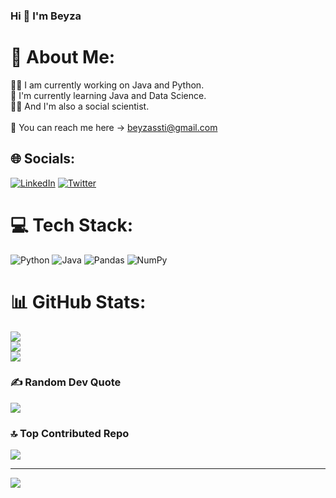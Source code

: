 ### Hi 👋 I'm Beyza

# 💫 About Me:
👩‍💻 I am currently working on Java and Python.<br>🧐 I'm currently learning Java and Data Science.<br>💪🏻 And I'm also a social scientist.<br><br>📮 You can reach me here → beyzassti@gmail.com


## 🌐 Socials:
[![LinkedIn](https://img.shields.io/badge/LinkedIn-%230077B5.svg?logo=linkedin&logoColor=white)](https://linkedin.com/in/beyzasasti) [![Twitter](https://img.shields.io/badge/Twitter-%231DA1F2.svg?logo=Twitter&logoColor=white)](https://twitter.com/beyzasasti) 

# 💻 Tech Stack:
![Python](https://img.shields.io/badge/python-3670A0?style=for-the-badge&logo=python&logoColor=ffdd54) ![Java](https://img.shields.io/badge/java-%23ED8B00.svg?style=for-the-badge&logo=java&logoColor=white) ![Pandas](https://img.shields.io/badge/pandas-%23150458.svg?style=for-the-badge&logo=pandas&logoColor=white) ![NumPy](https://img.shields.io/badge/numpy-%23013243.svg?style=for-the-badge&logo=numpy&logoColor=white)
# 📊 GitHub Stats:
![](https://github-readme-stats.vercel.app/api?username=beyzasasti&theme=radical&hide_border=false&include_all_commits=true&count_private=true)<br/>
![](https://github-readme-streak-stats.herokuapp.com/?user=beyzasasti&theme=radical&hide_border=false)<br/>
![](https://github-readme-stats.vercel.app/api/top-langs/?username=beyzasasti&theme=radical&hide_border=false&include_all_commits=true&count_private=true&layout=compact)

### ✍️ Random Dev Quote
![](https://quotes-github-readme.vercel.app/api?type=horizontal&theme=radical)

### 🔝 Top Contributed Repo
![](https://github-contributor-stats.vercel.app/api?username=beyzasasti&limit=5&theme=radical&combine_all_yearly_contributions=true)

---
[![](https://visitcount.itsvg.in/api?id=beyzasasti&icon=0&color=0)](https://visitcount.itsvg.in)

<!-- Proudly created with GPRM ( https://gprm.itsvg.in ) -->

